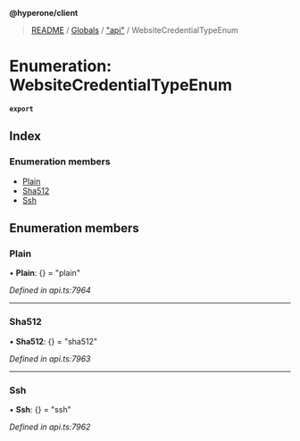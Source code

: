**@hyperone/client**

> [README](../README.md) / [Globals](../globals.md) / ["api"](../modules/_api_.md) / WebsiteCredentialTypeEnum

# Enumeration: WebsiteCredentialTypeEnum

**`export`** 

## Index

### Enumeration members

* [Plain](_api_.websitecredentialtypeenum.md#plain)
* [Sha512](_api_.websitecredentialtypeenum.md#sha512)
* [Ssh](_api_.websitecredentialtypeenum.md#ssh)

## Enumeration members

### Plain

•  **Plain**: {} = "plain"

*Defined in api.ts:7964*

___

### Sha512

•  **Sha512**: {} = "sha512"

*Defined in api.ts:7963*

___

### Ssh

•  **Ssh**: {} = "ssh"

*Defined in api.ts:7962*
